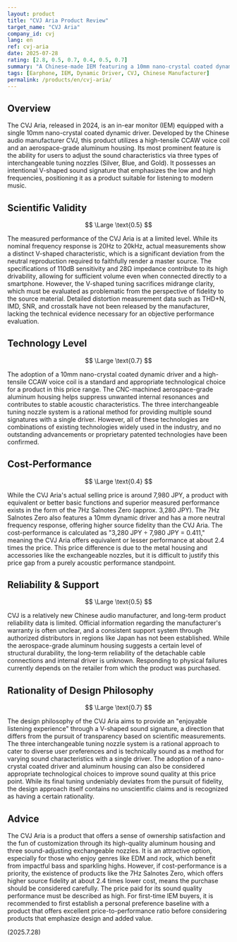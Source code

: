 ```yaml
---
layout: product
title: "CVJ Aria Product Review"
target_name: "CVJ Aria"
company_id: cvj
lang: en
ref: cvj-aria
date: 2025-07-28
rating: [2.8, 0.5, 0.7, 0.4, 0.5, 0.7]
summary: "A Chinese-made IEM featuring a 10mm nano-crystal coated dynamic driver. Characterized by its V-shaped sound signature and three interchangeable tuning nozzles."
tags: [Earphone, IEM, Dynamic Driver, CVJ, Chinese Manufacturer]
permalink: /products/en/cvj-aria/
---
```


## Overview

The CVJ Aria, released in 2024, is an in-ear monitor (IEM) equipped with a single 10mm nano-crystal coated dynamic driver. Developed by the Chinese audio manufacturer CVJ, this product utilizes a high-tensile CCAW voice coil and an aerospace-grade aluminum housing. Its most prominent feature is the ability for users to adjust the sound characteristics via three types of interchangeable tuning nozzles (Silver, Blue, and Gold). It possesses an intentional V-shaped sound signature that emphasizes the low and high frequencies, positioning it as a product suitable for listening to modern music.

## Scientific Validity

$$ \Large \text{0.5} $$

The measured performance of the CVJ Aria is at a limited level. While its nominal frequency response is 20Hz to 20kHz, actual measurements show a distinct V-shaped characteristic, which is a significant deviation from the neutral reproduction required to faithfully render a master source. The specifications of 110dB sensitivity and 28Ω impedance contribute to its high drivability, allowing for sufficient volume even when connected directly to a smartphone. However, the V-shaped tuning sacrifices midrange clarity, which must be evaluated as problematic from the perspective of fidelity to the source material. Detailed distortion measurement data such as THD+N, IMD, SNR, and crosstalk have not been released by the manufacturer, lacking the technical evidence necessary for an objective performance evaluation.

## Technology Level

$$ \Large \text{0.7} $$

The adoption of a 10mm nano-crystal coated dynamic driver and a high-tensile CCAW voice coil is a standard and appropriate technological choice for a product in this price range. The CNC-machined aerospace-grade aluminum housing helps suppress unwanted internal resonances and contributes to stable acoustic characteristics. The three interchangeable tuning nozzle system is a rational method for providing multiple sound signatures with a single driver. However, all of these technologies are combinations of existing technologies widely used in the industry, and no outstanding advancements or proprietary patented technologies have been confirmed.

## Cost-Performance

$$ \Large \text{0.4} $$

While the CVJ Aria's actual selling price is around 7,980 JPY, a product with equivalent or better basic functions and superior measured performance exists in the form of the 7Hz Salnotes Zero (approx. 3,280 JPY). The 7Hz Salnotes Zero also features a 10mm dynamic driver and has a more neutral frequency response, offering higher source fidelity than the CVJ Aria. The cost-performance is calculated as "3,280 JPY ÷ 7,980 JPY = 0.411," meaning the CVJ Aria offers equivalent or lesser performance at about 2.4 times the price. This price difference is due to the metal housing and accessories like the exchangeable nozzles, but it is difficult to justify this price gap from a purely acoustic performance standpoint.

## Reliability & Support

$$ \Large \text{0.5} $$

CVJ is a relatively new Chinese audio manufacturer, and long-term product reliability data is limited. Official information regarding the manufacturer's warranty is often unclear, and a consistent support system through authorized distributors in regions like Japan has not been established. While the aerospace-grade aluminum housing suggests a certain level of structural durability, the long-term reliability of the detachable cable connections and internal driver is unknown. Responding to physical failures currently depends on the retailer from which the product was purchased.

## Rationality of Design Philosophy

$$ \Large \text{0.7} $$

The design philosophy of the CVJ Aria aims to provide an "enjoyable listening experience" through a V-shaped sound signature, a direction that differs from the pursuit of transparency based on scientific measurements. The three interchangeable tuning nozzle system is a rational approach to cater to diverse user preferences and is technically sound as a method for varying sound characteristics with a single driver. The adoption of a nano-crystal coated driver and aluminum housing can also be considered appropriate technological choices to improve sound quality at this price point. While its final tuning undeniably deviates from the pursuit of fidelity, the design approach itself contains no unscientific claims and is recognized as having a certain rationality.

## Advice

The CVJ Aria is a product that offers a sense of ownership satisfaction and the fun of customization through its high-quality aluminum housing and three sound-adjusting exchangeable nozzles. It is an attractive option, especially for those who enjoy genres like EDM and rock, which benefit from impactful bass and sparkling highs. However, if cost-performance is a priority, the existence of products like the 7Hz Salnotes Zero, which offers higher source fidelity at about 2.4 times lower cost, means the purchase should be considered carefully. The price paid for its sound quality performance must be described as high. For first-time IEM buyers, it is recommended to first establish a personal preference baseline with a product that offers excellent price-to-performance ratio before considering products that emphasize design and added value.

(2025.7.28)
